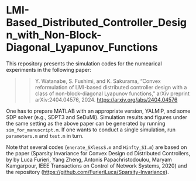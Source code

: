 # LMI-Based_Distributed_Controller_Design_with_Non-Block-Diagonal_Lyapunov_Functions

This repository presents the simulation codes for the numearical experiments in the following paper:

>> Y. Watanabe, S.  Fushimi, and K. Sakurama, “Convex reformulation of LMI-based distributed controller design
with a class of non-block-diagonal Lyapunov functions,” arXiv preprint arXiv:2404.04576, 2024.
https://arxiv.org/abs/2404.04576

One has to prepare MATLAB with an appropriate version, YALMIP, and some SDP solver (e.g., SDPT3 and SeDuMi).
Simulation results and figures under the same setting as the above paper can be generated by running `sim_for_manuscript.m`.
If one wants to conduct a single simulation, run `parameters.m` and `test.m` in turn.

Note that several codes (`enerate_SXlessS.m` and `Hinfty_SI.m`) are based on the paper (Sparsity Invariance for Convex Design od Distributed Controllers, by by Luca Furieri, Yang Zheng, Antonis Papachristodoulou, Maryam Kamgarpour, IEEE Transactions on Control of Network Systems, 2020) and the repository (https://github.com/FurieriLuca/Sparsity-Invariance).